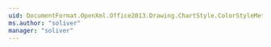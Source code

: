 ```yaml
---
uid: DocumentFormat.OpenXml.Office2013.Drawing.ChartStyle.ColorStyleMethodEnum
ms.author: "soliver"
manager: "soliver"
---
```

